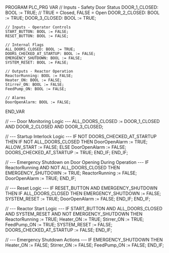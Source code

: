 PROGRAM PLC_PRG
VAR
    // Inputs - Safety Door Status
    DOOR_1_CLOSED: BOOL := TRUE;   // TRUE = Closed, FALSE = Open
    DOOR_2_CLOSED: BOOL := TRUE;
    DOOR_3_CLOSED: BOOL := TRUE;

    // Inputs - Operator Controls
    START_BUTTON: BOOL := FALSE;
    RESET_BUTTON: BOOL := FALSE;

    // Internal Flags
    ALL_DOORS_CLOSED: BOOL := TRUE;
    DOORS_CHECKED_AT_STARTUP: BOOL := FALSE;
    EMERGENCY_SHUTDOWN: BOOL := FALSE;
    SYSTEM_RESET: BOOL := FALSE;

    // Outputs - Reactor Operation
    ReactorRunning: BOOL := FALSE;
    Heater_ON: BOOL := FALSE;
    Stirrer_ON: BOOL := FALSE;
    FeedPump_ON: BOOL := FALSE;

    // Alarms
    DoorOpenAlarm: BOOL := FALSE;
END_VAR

// --- Door Monitoring Logic ---
ALL_DOORS_CLOSED := DOOR_1_CLOSED AND DOOR_2_CLOSED AND DOOR_3_CLOSED;

// --- Startup Interlock Logic ---
IF NOT DOORS_CHECKED_AT_STARTUP THEN
    IF NOT ALL_DOORS_CLOSED THEN
        DoorOpenAlarm := TRUE;
        ALLOW_START := FALSE;
    ELSE
        DoorOpenAlarm := FALSE;
        DOORS_CHECKED_AT_STARTUP := TRUE;
    END_IF;
END_IF;

// --- Emergency Shutdown on Door Opening During Operation ---
IF ReactorRunning AND NOT ALL_DOORS_CLOSED THEN
    EMERGENCY_SHUTDOWN := TRUE;
    ReactorRunning := FALSE;
    DoorOpenAlarm := TRUE;
END_IF;

// --- Reset Logic ---
IF RESET_BUTTON AND EMERGENCY_SHUTDOWN THEN
    IF ALL_DOORS_CLOSED THEN
        EMERGENCY_SHUTDOWN := FALSE;
        SYSTEM_RESET := TRUE;
        DoorOpenAlarm := FALSE;
    END_IF;
END_IF;

// --- Reactor Start Logic ---
IF START_BUTTON AND ALL_DOORS_CLOSED AND SYSTEM_RESET AND NOT EMERGENCY_SHUTDOWN THEN
    ReactorRunning := TRUE;
    Heater_ON := TRUE;
    Stirrer_ON := TRUE;
    FeedPump_ON := TRUE;
    SYSTEM_RESET := FALSE;
    DOORS_CHECKED_AT_STARTUP := FALSE;
END_IF;

// --- Emergency Shutdown Actions ---
IF EMERGENCY_SHUTDOWN THEN
    Heater_ON := FALSE;
    Stirrer_ON := FALSE;
    FeedPump_ON := FALSE;
END_IF;
